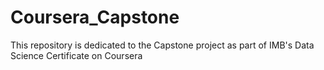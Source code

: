 # Coursera_Capstone
This repository is dedicated to the Capstone project as part of IMB's Data Science Certificate on Coursera
